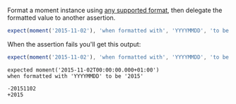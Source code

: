 Format a moment instance using [any supported format](http://momentjs.com/docs/#/displaying/format/), then delegate the formatted value to another assertion.

```js
expect(moment('2015-11-02'), 'when formatted with', 'YYYYMMDD', 'to be', '20151102');
```

When the assertion fails you'll get this output:

```js
expect(moment('2015-11-02'), 'when formatted with', 'YYYYMMDD', 'to be', '2015');
```

```output
expected moment('2015-11-02T00:00:00.000+01:00')
when formatted with 'YYYYMMDD' to be '2015'

-20151102
+2015
```
